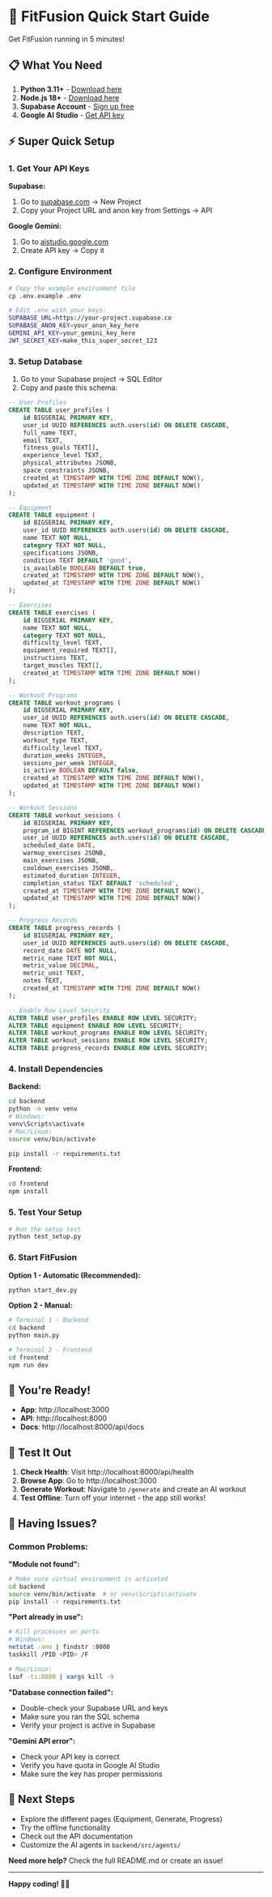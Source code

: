 # 🚀 FitFusion Quick Start Guide

Get FitFusion running in 5 minutes!

## 📋 What You Need

1. **Python 3.11+** - [Download here](https://python.org)
2. **Node.js 18+** - [Download here](https://nodejs.org)
3. **Supabase Account** - [Sign up free](https://supabase.com)
4. **Google AI Studio** - [Get API key](https://aistudio.google.com)

## ⚡ Super Quick Setup

### 1. Get Your API Keys

**Supabase:**
1. Go to [supabase.com](https://supabase.com) → New Project
2. Copy your Project URL and anon key from Settings → API

**Google Gemini:**
1. Go to [aistudio.google.com](https://aistudio.google.com)
2. Create API key → Copy it

### 2. Configure Environment

```bash
# Copy the example environment file
cp .env.example .env

# Edit .env with your keys:
SUPABASE_URL=https://your-project.supabase.co
SUPABASE_ANON_KEY=your_anon_key_here
GEMINI_API_KEY=your_gemini_key_here
JWT_SECRET_KEY=make_this_super_secret_123
```

### 3. Setup Database

1. Go to your Supabase project → SQL Editor
2. Copy and paste this schema:

```sql
-- User Profiles
CREATE TABLE user_profiles (
    id BIGSERIAL PRIMARY KEY,
    user_id UUID REFERENCES auth.users(id) ON DELETE CASCADE,
    full_name TEXT,
    email TEXT,
    fitness_goals TEXT[],
    experience_level TEXT,
    physical_attributes JSONB,
    space_constraints JSONB,
    created_at TIMESTAMP WITH TIME ZONE DEFAULT NOW(),
    updated_at TIMESTAMP WITH TIME ZONE DEFAULT NOW()
);

-- Equipment
CREATE TABLE equipment (
    id BIGSERIAL PRIMARY KEY,
    user_id UUID REFERENCES auth.users(id) ON DELETE CASCADE,
    name TEXT NOT NULL,
    category TEXT NOT NULL,
    specifications JSONB,
    condition TEXT DEFAULT 'good',
    is_available BOOLEAN DEFAULT true,
    created_at TIMESTAMP WITH TIME ZONE DEFAULT NOW(),
    updated_at TIMESTAMP WITH TIME ZONE DEFAULT NOW()
);

-- Exercises
CREATE TABLE exercises (
    id BIGSERIAL PRIMARY KEY,
    name TEXT NOT NULL,
    category TEXT NOT NULL,
    difficulty_level TEXT,
    equipment_required TEXT[],
    instructions TEXT,
    target_muscles TEXT[],
    created_at TIMESTAMP WITH TIME ZONE DEFAULT NOW()
);

-- Workout Programs
CREATE TABLE workout_programs (
    id BIGSERIAL PRIMARY KEY,
    user_id UUID REFERENCES auth.users(id) ON DELETE CASCADE,
    name TEXT NOT NULL,
    description TEXT,
    workout_type TEXT,
    difficulty_level TEXT,
    duration_weeks INTEGER,
    sessions_per_week INTEGER,
    is_active BOOLEAN DEFAULT false,
    created_at TIMESTAMP WITH TIME ZONE DEFAULT NOW(),
    updated_at TIMESTAMP WITH TIME ZONE DEFAULT NOW()
);

-- Workout Sessions
CREATE TABLE workout_sessions (
    id BIGSERIAL PRIMARY KEY,
    program_id BIGINT REFERENCES workout_programs(id) ON DELETE CASCADE,
    user_id UUID REFERENCES auth.users(id) ON DELETE CASCADE,
    scheduled_date DATE,
    warmup_exercises JSONB,
    main_exercises JSONB,
    cooldown_exercises JSONB,
    estimated_duration INTEGER,
    completion_status TEXT DEFAULT 'scheduled',
    created_at TIMESTAMP WITH TIME ZONE DEFAULT NOW(),
    updated_at TIMESTAMP WITH TIME ZONE DEFAULT NOW()
);

-- Progress Records
CREATE TABLE progress_records (
    id BIGSERIAL PRIMARY KEY,
    user_id UUID REFERENCES auth.users(id) ON DELETE CASCADE,
    record_date DATE NOT NULL,
    metric_name TEXT NOT NULL,
    metric_value DECIMAL,
    metric_unit TEXT,
    notes TEXT,
    created_at TIMESTAMP WITH TIME ZONE DEFAULT NOW()
);

-- Enable Row Level Security
ALTER TABLE user_profiles ENABLE ROW LEVEL SECURITY;
ALTER TABLE equipment ENABLE ROW LEVEL SECURITY;
ALTER TABLE workout_programs ENABLE ROW LEVEL SECURITY;
ALTER TABLE workout_sessions ENABLE ROW LEVEL SECURITY;
ALTER TABLE progress_records ENABLE ROW LEVEL SECURITY;
```

### 4. Install Dependencies

**Backend:**
```bash
cd backend
python -m venv venv
# Windows:
venv\Scripts\activate
# Mac/Linux:
source venv/bin/activate

pip install -r requirements.txt
```

**Frontend:**
```bash
cd frontend
npm install
```

### 5. Test Your Setup

```bash
# Run the setup test
python test_setup.py
```

### 6. Start FitFusion

**Option 1 - Automatic (Recommended):**
```bash
python start_dev.py
```

**Option 2 - Manual:**
```bash
# Terminal 1 - Backend
cd backend
python main.py

# Terminal 2 - Frontend  
cd frontend
npm run dev
```

## 🎉 You're Ready!

- **App**: http://localhost:3000
- **API**: http://localhost:8000
- **Docs**: http://localhost:8000/api/docs

## 🧪 Test It Out

1. **Check Health**: Visit http://localhost:8000/api/health
2. **Browse App**: Go to http://localhost:3000
3. **Generate Workout**: Navigate to `/generate` and create an AI workout
4. **Test Offline**: Turn off your internet - the app still works!

## 🐛 Having Issues?

### Common Problems:

**"Module not found":**
```bash
# Make sure virtual environment is activated
cd backend
source venv/bin/activate  # or venv\Scripts\activate
pip install -r requirements.txt
```

**"Port already in use":**
```bash
# Kill processes on ports
# Windows:
netstat -ano | findstr :8000
taskkill /PID <PID> /F

# Mac/Linux:
lsof -ti:8000 | xargs kill -9
```

**"Database connection failed":**
- Double-check your Supabase URL and keys
- Make sure you ran the SQL schema
- Verify your project is active in Supabase

**"Gemini API error":**
- Check your API key is correct
- Verify you have quota in Google AI Studio
- Make sure the key has proper permissions

## 🚀 Next Steps

- Explore the different pages (Equipment, Generate, Progress)
- Try the offline functionality
- Check out the API documentation
- Customize the AI agents in `backend/src/agents/`

**Need more help?** Check the full README.md or create an issue!

---

**Happy coding! 💪🤖**
